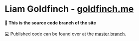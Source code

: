 # Liam Goldfinch - [goldfinch.me](https://www.goldfinch.me)

#### 🎉 This is the source code branch of the site

💻 Published code can be found over at the [master branch](https://github.com/liamgold/liamgold.github.io).
